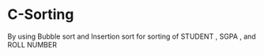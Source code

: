 # C-Sorting
By using Bubble sort and Insertion sort for sorting of  STUDENT , SGPA , and ROLL NUMBER
